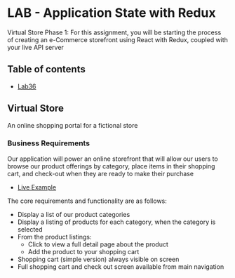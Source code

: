 # LAB - Application State with Redux

Virtual Store Phase 1: For this assignment, you will be starting the process of creating an e-Commerce storefront using React with Redux, coupled with your live API server

## Table of contents

- [Lab36](./labs/lab36.md)

## Virtual Store

An online shopping portal for a fictional store

### Business Requirements

Our application will power an online storefront that will allow our users to browse our product offerings by category, place items in their shopping cart, and check-out when they are ready to make their purchase

- [Live Example](https://virtual-web-store.netlify.app/)

The core requirements and functionality are as follows:

- Display a list of our product categories
- Display a listing of products for each category, when the category is selected
- From the product listings:
  - Click to view a full detail page about the product
  - Add the product to your shopping cart
- Shopping cart (simple version) always visible on screen
- Full shopping cart and check out screen available from main navigation
